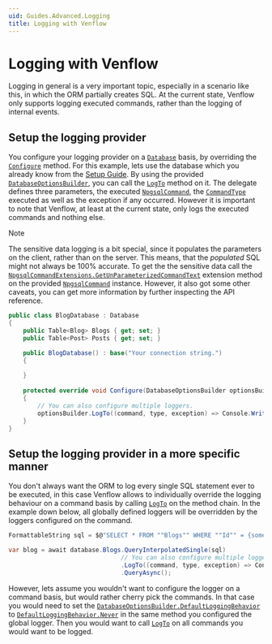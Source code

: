 ```yaml
---
uid: Guides.Advanced.Logging
title: Logging with Venflow
---
```


# Logging with Venflow

Logging in general is a very important topic, especially in a scenario like this, in which the ORM partially creates SQL. At the current state, Venflow only supports logging executed commands, rather than the logging of internal events.

## Setup the logging provider

You configure your logging provider on a [`Database`](xref:Venflow.Database) basis, by overriding the [`Configure`](xref:Venflow.Database.Configure(Venflow.DatabaseOptionsBuilder)) method. For this example, lets use the database which you already know from the [Setup Guide](../getting_started/setup.md). By using the provided [`DatabaseOptionsBuilder`](xref:Venflow.DatabaseOptionsBuilder), you can call the [`LogTo`](xref:Venflow.DatabaseOptionsBuilder.LogTo(Venflow.LoggerCallback)) method on it. The delegate defines three parameters, the executed [`NpgsqlCommand`](xref:Npgsql.NpgsqlCommand), the  [`CommandType`](xref:Venflow.Enums.CommandType) executed as well as the exception if any occurred. However it is important to note that Venflow, at least at the current state, only logs the executed commands and nothing else.

> [!NOTE] 
> The sensitive data logging is a bit special, since it populates the parameters on the client, rather than on the server. This means, that the _populated_ SQL might not always be 100% accurate. To get the the sensitive data call the [`NpgsqlCommandExtensions.GetUnParameterizedCommandText`](xref:Venflow.NpgsqlCommandExtensions.SetInterpolatedCommandText(Npgsql.NpgsqlCommand,System.FormattableString)) extension method on the provided [`NpgsqlCommand`](xref:Npgsql.NpgsqlCommand) instance. However, it also got some other caveats, you can get more information by further inspecting the API reference.


```cs
public class BlogDatabase : Database
{
    public Table<Blog> Blogs { get; set; }
    public Table<Post> Posts { get; set; }

    public BlogDatabase() : base("Your connection string.")
    {
        
    }
    
    protected override void Configure(DatabaseOptionsBuilder optionsBuilder)
    {
        // You can also configure multiple loggers.
        optionsBuilder.LogTo((command, type, exception) => Console.WriteLine(command.CommandText));
    }
}
```

## Setup the logging provider in a more specific manner

You don't always want the ORM to log every single SQL statement ever to be executed, in this case Venflow allows to individually override the logging behaviour on a command basis by calling [`LogTo`](xref:Venflow.Commands.IQueryCommandBuilder`2.LogTo(System.Boolean) ) on the method chain. In the example down below, all globally defined loggers will be overridden by the loggers configured on the command.

```cs
FormattableString sql = $@"SELECT * FROM ""Blogs"" WHERE ""Id"" = {someId} LIMIT 1";

var blog = await database.Blogs.QueryInterpolatedSingle(sql)
    						   // You can also configure multiple loggers.
                               .LogTo((command, type, exception) => Console.WriteLine(command.CommandText))
                               .QueryAsync();
```

However, lets assume you wouldn't want to configure the logger on a command basis, but would rather cherry pick the commands. In that case you would need to set the  [`DatabaseOptionsBuilder.DefaultLoggingBehavior`](xref:Venflow.DatabaseOptionsBuilder.DefaultLoggingBehavior) to [`DefaultLoggingBehavior.Never`](xref:Venflow.Enums.LoggingBehavior.Never) in the same method you configured the global logger. Then you would want to call [`LogTo`](xref:Venflow.Commands.IQueryCommandBuilder`2.LogTo(System.Boolean) ) on all commands you would want to be logged.


